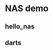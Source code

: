 # NAS demo 


<!-- @import "[TOC]" {cmd="toc" depthFrom=1 depthTo=6 orderedList=false} -->



## hello_nas 




## darts
